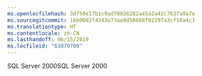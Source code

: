 ```yaml
---
ms.openlocfilehash: 3d750e17b1c9adf0826282a45a2a42c7637a9a7e
ms.sourcegitcommit: 1bb00d2f4343e73ae8d58668f02297a3cf10a4c1
ms.translationtype: HT
ms.contentlocale: zh-CN
ms.lasthandoff: 06/15/2019
ms.locfileid: "63870700"
---
```

<span data-ttu-id="3299a-101">SQL Server 2000</span><span class="sxs-lookup"><span data-stu-id="3299a-101">SQL Server 2000</span></span>